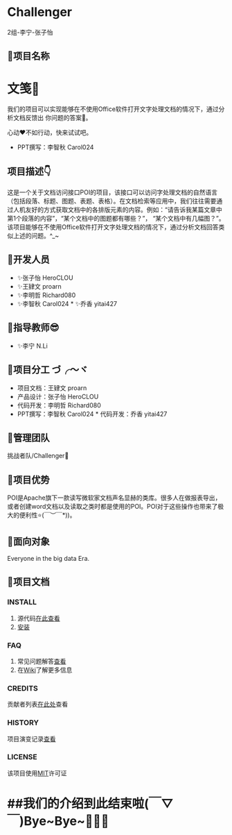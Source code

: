 # Challenger
2组-李宁-张子怡

## 🌈项目名称

文笺📄
=======

我们的项目可以实现能够在不使用Office软件打开文字处理文档的情况下，通过分析文档反馈出 你问题的答案👀。
 
 心动♥不如行动，快来试试吧。

   * PPT撰写：李智秋   Carol024
## 项目描述👇

这是一个关于文档访问接口POI的项目，该接口可以访问字处理文档的自然语言（包括段落、标题、图题、表题、表格）。在文档检索等应用中，我们往往需要通过人机友好的方式获取文档中的各排版元素的内容。例如：“请告诉我某篇文章中第1个段落的内容”，“某个文档中的图题都有哪些？”， “某个文档中有几幅图？”。该项目能够在不使用Office软件打开文字处理文档的情况下，通过分析文档回答类似上述的问题。^_~

🌈开发人员
---------------------
* ✨张子怡   HeroCLOU
 * ✨王肄文   proarn
  * ✨李明哲   Richard080
   * ✨李智秋   Carol024
    * ✨乔香   yitai427

🌈指导教师😎
-----------------
* ✨李宁   N.Li

🌈项目分工 づ╭～ヾ
-------------------------
* 项目文档：王肄文   proarn  
 * 产品设计：张子怡  HeroCLOU
  * 代码开发：李明哲   Richard080
   * PPT撰写：李智秋   Carol024
    * 代码开发：乔香   yitai427

🌈管理团队
--------------
挑战者队/Challenger🥇

🌈项目优势
--------------
POI是Apache旗下一款读写微软家文档声名显赫的类库。很多人在做报表导出，或者创建word文档以及读取之类时都是使用的POI。POI对于这些操作也带来了极大的便利性⭐\(￣︶￣*\))。

🌈面向对象
--------------
Everyone in the big data Era.

🌈项目文档
--------------
### INSTALL 
1. 源代码[在此查看](https://github.com/Bistu-OSSDT-2022/Challenger)
2. [安装](https://github.com/Bistu-OSSDT-2022/Challenger/archive/refs/heads/main.zip)
### FAQ
1. 常见问题解答[查看](https://github.com/Bistu-OSSDT-2022/Challenger/issues)
2. 在[Wiki](https://github.com/Bistu-OSSDT-2022/Challenger/wiki)了解更多信息
### CREDITS
贡献者列表[在此处](https://github.com/Bistu-OSSDT-2022/Challenger/graphs/contributors)查看

### HISTORY
项目演变记录[查看](https://github.com/Bistu-OSSDT-2022/Challenger/commits/main)
### LICENSE
该项目使用[MIT](https://github.com/Bistu-OSSDT-2022/Challenger/blob/main/LICENSE)许可证


##我们的介绍到此结束啦(￣▽￣)Bye~Bye~🎈🎈🎈
===========================================


